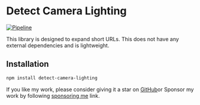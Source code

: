 # Detect Camera Lighting

[![Pipeline](https://github.com/gagan-bhullar-tech/detect-camera-lighting/actions/workflows/npm-publish.yml/badge.svg)](https://github.com/gagan-bhullar-tech/detect-camera-lighting/actions/workflows/npm-publish.yml)

This library is designed to expand short URLs. This does not have any external dependencies and is lightweight.

## Installation

```sh
npm install detect-camera-lighting
```


If you like my work, please consider giving it a star on [GitHub](http://github.com/gagan-bhullar-tech/detect-camera-lighting)or Sponsor my work by following [sponsoring me](https://github.com/sponsors/gagan-bhullar-tech) link.
